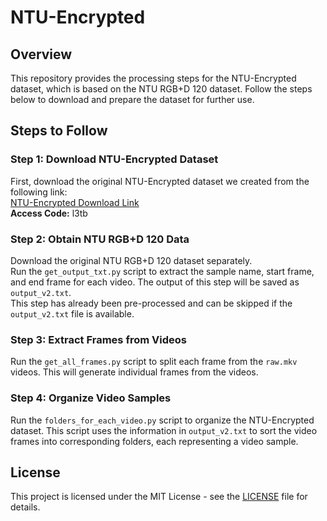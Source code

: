 # NTU-Encrypted

## Overview
This repository provides the processing steps for the NTU-Encrypted dataset, which is based on the NTU RGB+D 120 dataset. Follow the steps below to download and prepare the dataset for further use.

## Steps to Follow

### Step 1: Download NTU-Encrypted Dataset
First, download the original NTU-Encrypted dataset we created from the following link:  
[NTU-Encrypted Download Link](https://pan.baidu.com/s/1BcO7uwanPu-1msp7o1gl3Q?pwd=l3tb)  
**Access Code:** l3tb

### Step 2: Obtain NTU RGB+D 120 Data
Download the original NTU RGB+D 120 dataset separately.  
Run the `get_output_txt.py` script to extract the sample name, start frame, and end frame for each video. The output of this step will be saved as `output_v2.txt`.  
This step has already been pre-processed and can be skipped if the `output_v2.txt` file is available.

### Step 3: Extract Frames from Videos
Run the `get_all_frames.py` script to split each frame from the `raw.mkv` videos. This will generate individual frames from the videos.

### Step 4: Organize Video Samples
Run the `folders_for_each_video.py` script to organize the NTU-Encrypted dataset. This script uses the information in `output_v2.txt` to sort the video frames into corresponding folders, each representing a video sample.

## License

This project is licensed under the MIT License - see the [LICENSE](./LICENSE) file for details.
